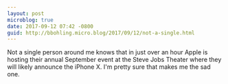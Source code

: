 ```yaml
---
layout: post
microblog: true
date: 2017-09-12 07:42 -0800
guid: http://bbohling.micro.blog/2017/09/12/not-a-single.html
---
```

Not a single person around me knows that in just over an hour Apple is hosting their annual September event at the Steve Jobs Theater where they will likely announce the iPhone X. I'm pretty sure that makes me the sad one.

